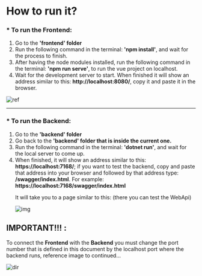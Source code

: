 <h1>How to run it?</h1>

<h3>
 * To run the Frontend:
</h3>

<ol>
  <li>Go to the <b>'frontend' folder</b></li>
   <li>Run the following command in the terminal: <b>'npm install'</b>, and wait for the process to finish.</li>
     <li>After having the node modules installed, run the following command in the terminal: <b>'npm run serve'</b>, to run the vue project on localhost. </li>
        <li>Wait for the development server to start. When finished it will show an address similar to this: <b>http://localhost:8080/</b>, copy it and paste it in the browser.</li>
</ol>

![ref](https://user-images.githubusercontent.com/77954884/147166488-75f22a0a-6f72-43f6-bef5-fd9d5edb0e9c.png)

<hr/>

<h3>
 * To run the Backend:
</h3>

<ol>
    <li>Go to the <b>'backend' folder</b></li>
      <li>Go back to the <b>'backend' folder that is inside the current one. </b></li>
       <li>Run the following command in the terminal: <b>'dotnet run'</b>, and wait for the local server to come up.</li>
      <li>When finished, it will show an address similar to this: <b>https://localhost:7168/</b>; if you want to test the backend, copy and paste that address into your browser and followed by that address type: <b>/swagger/index.html</b>. For example: <b>https://localhost:7168/swagger/index.html</b> <br/>
        <p>It will take you to a page similar to this: (there you can test the WebApi)</p>
<img src='https://user-images.githubusercontent.com/77954884/147166953-fc8d5aa2-5944-4f4b-b217-449832d3797f.png' alt='img' />
  </li>
</ol>

<h2>IMPORTANT!!! :</h2>
<div>
   <p>To connect the <b>Frontend</b> with the <b>Backend</b> you must change the port number that is defined in this document by the localhost port where the backend runs, reference image to continued...</p>
  
  ![dir](https://user-images.githubusercontent.com/77954884/147167700-de70101a-a44f-412a-a1bc-17b95f6160c3.png)

</div>
